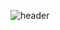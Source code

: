 ![header](https://capsule-render.vercel.app/api?type=Waving&color=4D47C3&height=150&section=header&text=JuHyun%20Lee&fontSize=60&animation=fadeIn&fontColor=ffffff&stroke=111111&strokeWidth=0.5&descSize=30&desc=ju_velop&descAlignY=24&descAlign=65&descSize=15) 
